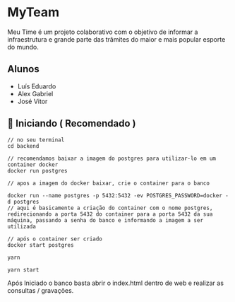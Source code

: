 # MyTeam
 Meu Time é um projeto colaborativo com o objetivo de informar a infraestrutura e grande parte das trâmites do maior e mais popular esporte do mundo.
## Alunos
- Luís Eduardo
- Alex Gabriel
- José Vitor

##	:rocket: Iniciando ( Recomendado )
```
// no seu terminal
cd backend 

// recomendamos baixar a imagem do postgres para utilizar-lo em um container docker
docker run postgres

// apos a imagem do docker baixar, crie o container para o banco

docker run --name postgres -p 5432:5432 -ev POSTGRES_PASSWORD=docker -d postgres
// aqui é basicamente a criação do container com o nome postgres, redirecionando a porta 5432 do container para a porta 5432 da sua máquina, passando a senha do banco e informando a imagem a ser utilizada

// após o container ser criado
docker start postgres

yarn

yarn start

```
Após Iniciado o banco basta abrir o index.html dentro de web e realizar as consultas / gravações.

